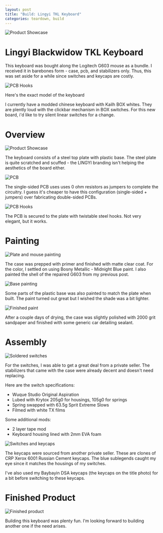 ```yaml
---
layout: post
title: "Build: Lingyi TKL Keyboard"
categories: teardown, build
---
```

![Product Showcase](/_assets/lingyi_build/IMG_10.jpg)

# Lingyi Blackwidow TKL Keyboard

This keyboard was bought along the Logitech G603 mouse as a bundle. I received it in barebones form - case, pcb, and stabilizers only. Thus, this was set aside for a while since switches and keycaps are costly.

![PCB Hooks](/_assets/lingyi_build/IMG_4.jpg)

Here's the exact model of the keyboard

I currently have a modded chinese keyboard with Kailh BOX whites. They are plently loud with the clickbar mechanism in BOX switches. For this new board, i'd like to try silent linear switches for a change.

# Overview

![Product Showcase](/_assets/lingyi_build/IMG_1.jpg)

The keyboard consists of a steel top plate with plastic base. The steel plate is quite scratched and scuffed - the LINGYI branding isn't helping the aesthetics of the board either. 

![PCB](/_assets/lingyi_build/IMG_2.jpg)

The single-sided PCB uses uses 0 ohm resistors as jumpers to complete the circuitry. I guess it's cheaper to have this configuration (single-sided + jumpers) over fabricating double-sided PCBs. 

![PCB Hooks](/_assets/lingyi_build/IMG_3.jpg)

The PCB is secured to the plate with twistable steel hooks. Not very elegant, but it works. 

# Painting

![Plate and mouse painting](/_assets/lingyi_build/IMG_5.jpg)

The case was prepped with primer and finished with matte clear coat. For the color, I settled on using Bosny Metallic - Midnight Blue paint. I also painted the shell of the repaired G603 from my previous post.

![Base painting](/_assets/lingyi_build/IMG_7.jpg)

Some parts of the plastic base was also painted to match the plate when built. The paint turned out great but I wished the shade was a bit lighter.

![Finished paint](/_assets/lingyi_build/IMG_8.jpg)

After a couple days of drying, the case was slightly polished with 2000 grit sandpaper and finished with some generic car detailing sealant.

# Assembly

![Soldered switches](/_assets/lingyi_build/IMG_9.jpg)

For the switches, I was able to get a great deal from a private seller. The stabilizers that came with the case were already decent and doesn't need replacing.

Here are the switch specifications:
- Wuque Studio Original Aspiration
- Lubed with Krytox 205g0 for housings, 105g0 for springs
- Spring swapped with 63.5g Sprit Extreme Slows
- Filmed with white TX films

Some additional mods:
- 2 layer tape mod
- Keyboard housing lined with 2mm EVA foam

![Switches and keycaps](/_assets/lingyi_build/IMG_11.jpg)

The keycaps were sourced from another private seller. These are clones of CRP Xerox 6001 Russian Cement keycaps. The blue sublegends caught my eye since it matches the housings of my switches. 

I've also used my Baybayin DSA keycaps (the keycaps on the title photo) for a bit before switching to these keycaps.

# Finished Product

![Finished product](/_assets/lingyi_build/IMG_12.jpg)

Building this keyboard was plenty fun. I'm looking forward to building another one if the need arises.